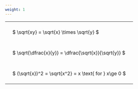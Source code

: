 ```yaml
---
weight: 1
---
```


<style type="text/css">
#T_13dab th.col_heading {
  text-align: left;
  font-size: 1em;
}
#T_13dab td {
  text-align: left;
  font-size: 1em;
  padding: 1.5em;
}
</style>
<table id="T_13dab">
  <thead>
  </thead>
  <tbody>
    <tr>
      <td id="T_13dab_row0_col0" class="data row0 col0" >$ \sqrt{xy} = \sqrt{x} \times \sqrt{y} $</td>
    </tr>
    <tr>
      <td id="T_13dab_row1_col0" class="data row1 col0" >$ \sqrt{\dfrac{x}{y}} = \dfrac{\sqrt{x}}{\sqrt{y}} $</td>
    </tr>
    <tr>
      <td id="T_13dab_row2_col0" class="data row2 col0" >$ (\sqrt{x})^2 = \sqrt{x^2} = x \text{ for } x\ge 0 $</td>
    </tr>
  </tbody>
</table>
